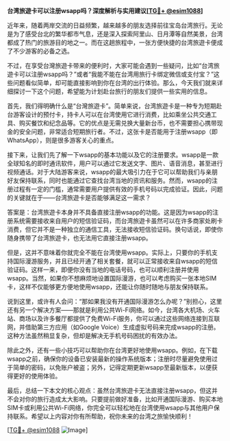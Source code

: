 **台湾旅遊卡可以注册wsapp吗？深度解析与实用建议[[TG💪+ @esim1088](https://t.me/s/esim1088)]**

近年来，随着两岸交流的日益频繁，越来越多的朋友选择前往宝岛台湾旅行。无论是为了感受台北的繁华都市气息，还是深入探索阿里山、日月潭等自然美景，台湾都成了热门的旅游目的地之一。而在这趟旅程中，一张方便快捷的台湾旅遊卡便成了不少游客的必备之选。

不过，在享受台灣旅遊卡带来的便利时，大家可能会遇到一些疑问，比如“台湾旅遊卡可以注册wsapp吗？”或者“我能不能在台湾用旅行卡绑定微信或支付宝？”这些问题看似简单，却可能直接影响到你在台湾的出行体验。那么，今天我们就来详细探讨一下这个问题，希望能为计划赴台旅行的朋友们提供一些实用的信息。

首先，我们得明确什么是“台灣旅遊卡”。简单来说，台湾旅遊卡是一种专为短期赴台游客设计的预付卡，持卡人可以在台湾使用它进行消费，比如乘坐公共交通工具、购买餐饮和纪念品等。它的优点是无需兑换大量新台币，也不需要担心携带现金的安全问题，非常适合短期旅行者。不过，这张卡是否能用于注册wsapp（即WhatsApp），则是很多游客关心的重点。

接下来，让我们先了解一下wsapp的基本功能以及它的注册要求。wsapp是一款全球知名的即时通讯软件，用户可以通过它发送文字、图片、语音消息，甚至进行视频通话。对于大陆游客来说，wsapp的最大吸引力在于它可以帮助我们与亲朋好友保持联系，同时也能通过它查找台湾当地的资讯和服务。然而，wsapp的注册过程有一定的门槛，通常需要用户提供有效的手机号码以完成验证。因此，问题的关键就在于——台湾旅遊卡是否能够满足这一需求？

答案是：台湾旅遊卡本身并不具备直接注册wsapp的功能。这是因为wsapp的注册系统需要接收来自用户的短信验证码，而台湾旅遊卡虽然可以在许多商家处刷卡消费，但它并不是一种独立的通信工具，无法接收短信验证码。换句话说，即使你随身携带了台湾旅遊卡，也无法用它直接注册wsapp。

但是，这并不意味着你就完全不能在台湾使用wsapp。实际上，只要你的手机支持国际漫游服务，并且已经开通了相关套餐，就可以正常接收来自wsapp的短信验证码。这样一来，即便你没有当地的电话号码，也可以顺利注册并使用wsapp。当然，如果你不想麻烦地设置国际漫游，也可以考虑购买一张本地SIM卡，这样不仅能够更方便地使用wsapp，还能让你随时随地与朋友保持联系。

说到这里，或许有人会问：“那如果我没有开通国际漫游怎么办呢？”别担心，这里还有另一个解决方案——那就是利用公共Wi-Fi网络。如今，台湾各大机场、火车站、商场以及许多餐厅都提供了免费Wi-Fi服务，你可以通过这些网络连接到互联网，并借助第三方应用（如Google Voice）生成虚拟号码来完成wsapp的注册。这种方法虽然稍显复杂，但却是解决无手机号码困扰的有效办法。

除此之外，还有一些小技巧可以帮助你在台湾更好地使用wsapp。例如，在下载wsapp之前，确保你的设备已安装最新的操作系统版本；注册时尽量避免使用过于简单的密码，以免账户被盗；另外，记得定期更新wsapp至最新版本，以便获得更好的使用体验。

最后，总结一下本文的核心观点：虽然台湾旅遊卡无法直接注册wsapp，但这并不会对你的旅行造成太大影响。只要提前做好准备，比如开通国际漫游、购买本地SIM卡或利用公共Wi-Fi网络，你完全可以轻松地在台湾使用wsapp与其他用户保持联系。希望以上内容对你有所帮助，祝你未来的台湾之旅愉快顺利！

[[TG💪+ @esim1088](https://t.me/s/esim1088) ![Image](https://i.postimg.cc/4NQfJmqS/Snipaste-2025-05-13-00-14-12.png)]